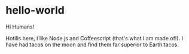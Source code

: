 # hello-world

Hi Humans!

Hotilis here, I like Node.js and Coffeescript (that's what I am made of!).
I have had tacos on the moon and find them far superior to Earth tacos.
